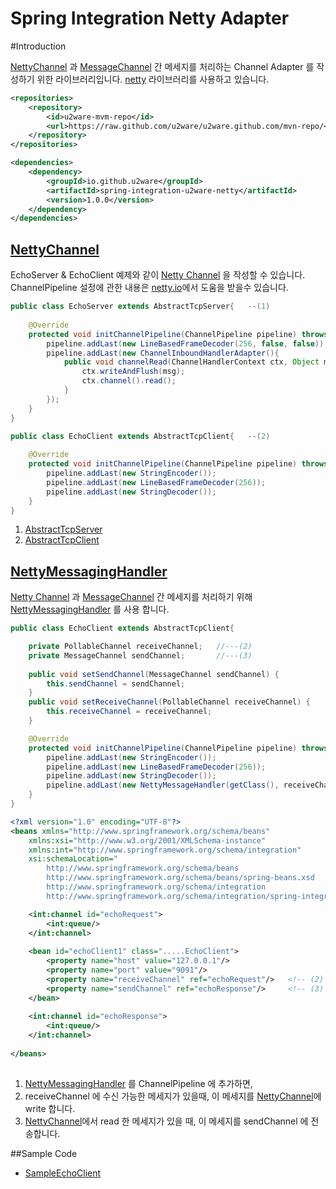 Spring Integration Netty Adapter
=================================================

#Introduction 

[NettyChannel](http://netty.io/wiki/user-guide-for-4.x.html) 과 [MessageChannel](http://docs.spring.io/spring-integration/docs/4.2.4.RELEASE/reference/html/messaging-channels-section.html#channel) 간 메세지를 처리하는 Channel Adapter 를 작성하기 위한 라이브러리입니다. [netty](https://netty.io) 라이브러리를 사용하고 있습니다.


```xml
<repositories>
    <repository>
        <id>u2ware-mvm-repo</id>
        <url>https://raw.github.com/u2ware/u2ware.github.com/mvn-repo/</url>
    </repository>
</repositories>

<dependencies>
	<dependency>
		<groupId>io.github.u2ware</groupId>
		<artifactId>spring-integration-u2ware-netty</artifactId>
		<version>1.0.0</version>
	</dependency>
</dependencies>
```

## [NettyChannel](http://netty.io/wiki/user-guide-for-4.x.html)


EchoServer & EchoClient 예제와 같이 [Netty Channel](https://netty.io) 을 작성할 수 있습니다.
ChannelPipeline 설정에 관한 내용은 [netty.io](http://netty.io/wiki/user-guide-for-4.x.html)에서 도움을 받을수 있습니다.

```java
public class EchoServer extends AbstractTcpServer{   --(1)
	
	@Override
	protected void initChannelPipeline(ChannelPipeline pipeline) throws Exception { 
		pipeline.addLast(new LineBasedFrameDecoder(256, false, false));
		pipeline.addLast(new ChannelInboundHandlerAdapter(){
    		public void channelRead(ChannelHandlerContext ctx, Object msg) throws Exception {
    			ctx.writeAndFlush(msg);
    			ctx.channel().read();
    		}
        });
	}
}

public class EchoClient extends AbstractTcpClient{   --(2)
	
	@Override
	protected void initChannelPipeline(ChannelPipeline pipeline) throws Exception { 
		pipeline.addLast(new StringEncoder());
		pipeline.addLast(new LineBasedFrameDecoder(256));
		pipeline.addLast(new StringDecoder());
	}
}

```
1. [AbstractTcpServer](src/main/java/io/github/u2ware/integration/netty/core/AbstractTcpServer.java) 
2. [AbstractTcpClient](src/main/java/io/github/u2ware/integration/netty/core/AbstractTcpClient.java)  


##  [NettyMessagingHandler](src/main/java/io/github/u2ware/integration/netty/support/NettyMessagingHandler.java) 

[Netty Channel](https://netty.io) 과 [MessageChannel](http://docs.spring.io/spring-integration/docs/4.2.4.RELEASE/reference/html/messaging-channels-section.html#channel) 간 메세지를 처리하기 위해 [NettyMessagingHandler](src/main/java/io/github/u2ware/integration/netty/support/NettyMessagingHandler.java) 를 사용 합니다.

```java
public class EchoClient extends AbstractTcpClient{  

	private PollableChannel receiveChannel;   //---(2)
	private MessageChannel sendChannel;       //---(3)	
	
	public void setSendChannel(MessageChannel sendChannel) {
		this.sendChannel = sendChannel;
	}
	public void setReceiveChannel(PollableChannel receiveChannel) {
		this.receiveChannel = receiveChannel;
	}

	@Override
	protected void initChannelPipeline(ChannelPipeline pipeline) throws Exception {		
		pipeline.addLast(new StringEncoder());
		pipeline.addLast(new LineBasedFrameDecoder(256));
		pipeline.addLast(new StringDecoder());
		pipeline.addLast(new NettyMessageHandler(getClass(), receiveChannel, sendChannel)); //---(1)
	}
}
```
```xml
<?xml version="1.0" encoding="UTF-8"?>
<beans xmlns="http://www.springframework.org/schema/beans"
	xmlns:xsi="http://www.w3.org/2001/XMLSchema-instance"
	xmlns:int="http://www.springframework.org/schema/integration"
	xsi:schemaLocation="
		http://www.springframework.org/schema/beans 
		http://www.springframework.org/schema/beans/spring-beans.xsd
		http://www.springframework.org/schema/integration 
		http://www.springframework.org/schema/integration/spring-integration.xsd">

	<int:channel id="echoRequest">
		<int:queue/>
	</int:channel>
	
	<bean id="echoClient1" class=".....EchoClient">
		<property name="host" value="127.0.0.1"/>
		<property name="port" value="9091"/>
		<property name="receiveChannel" ref="echoRequest"/>   <!-- (2) -->
		<property name="sendChannel" ref="echoResponse"/>     <!-- (3) -->
	</bean>
	
	<int:channel id="echoResponse">
		<int:queue/>
	</int:channel>
	
</beans>
	
```
1. [NettyMessagingHandler](src/main/java/io/github/u2ware/integration/netty/support/NettyMessagingHandler.java) 를 ChannelPipeline 에 추가하면,
2. receiveChannel 에 수신 가능한 메세지가 있을때, 이 메세지를 [NettyChannel](https://netty.io)에 write 합니다.
3. [NettyChannel](https://netty.io)에서 read 한 메세지가 있을 때, 이 메세지를 sendChannel 에 전송합니다.

##Sample Code

* [SampleEchoClient](src/test/java/io/github/u2ware/integration/netty/x/)



